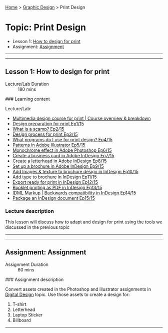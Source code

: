 [Home](../index.md) > [Graphic Design](./graphic-design-module.md) > Print Design

# Topic: Print Design

* Lesson 1: [How to design for print](#lesson-1)
* Assignment: [Assignment](#assignment)

---
---

## Lesson 1: How to design for print

<dl>
<dt>Lecture/Lab Duration</dt>
<dd>180 mins</dd>
</dl>
### Learning content

Lecture/Lab:

* [Multimedia design course for print | Course overview & breakdown](https://www.youtube.com/watch?v=nyM4MRM5HrQ&list=PLYfCBK8IplO4609ocIqD7iRfPOKrDcJ-z&index=1)
* [Design preparation for print Ep1/15](https://www.youtube.com/watch?v=BLSZVv8GHgE&list=PLYfCBK8IplO4609ocIqD7iRfPOKrDcJ-z&index=2&t=8s)
* [What is a scamp? Ep2/15](https://www.youtube.com/watch?v=0TbrycFutro&list=PLYfCBK8IplO4609ocIqD7iRfPOKrDcJ-z&index=3)
* [Design process for print  Ep3/15](https://www.youtube.com/watch?v=4edPXA3tVcU&list=PLYfCBK8IplO4609ocIqD7iRfPOKrDcJ-z&index=4)
* [What programs do I use for print design? Ep4/15](https://www.youtube.com/watch?v=1sDDpQ5JAaY&list=PLYfCBK8IplO4609ocIqD7iRfPOKrDcJ-z&index=5)
* [Patterns in Adobe Illustrator Ep5/15](https://www.youtube.com/watch?v=fIS1JxNN6dU&list=PLYfCBK8IplO4609ocIqD7iRfPOKrDcJ-z&index=6)
* [Monochrome effect in Adobe Photoshop Ep6/15](https://www.youtube.com/watch?v=BaOKZODPxvk&list=PLYfCBK8IplO4609ocIqD7iRfPOKrDcJ-z&index=7)
* [Create a business card in Adobe InDesign Ep7/15](https://www.youtube.com/watch?v=jtuIFYnw-UE&list=PLYfCBK8IplO4609ocIqD7iRfPOKrDcJ-z&index=8)
* [Create a letterhead in Adobe InDesign Ep8/15](https://www.youtube.com/watch?v=ec5XQ_A9uDo&list=PLYfCBK8IplO4609ocIqD7iRfPOKrDcJ-z&index=9)
* [Set up a brochure in Adobe InDesign Ep9/15](https://www.youtube.com/watch?v=wNusSBXbLCk&list=PLYfCBK8IplO4609ocIqD7iRfPOKrDcJ-z&index=10)
* [Add Images & texture to brochure design in InDesign Ep10/15](https://www.youtube.com/watch?v=ym_BSuX18_o&list=PLYfCBK8IplO4609ocIqD7iRfPOKrDcJ-z&index=11)
* [Add type to brochure in InDesign Ep11/15](https://www.youtube.com/watch?v=Qly4MugSdKg&list=PLYfCBK8IplO4609ocIqD7iRfPOKrDcJ-z&index=12)
* [Export ready for print in InDesign Ep12/15](https://www.youtube.com/watch?v=RTXVJNncx0M&list=PLYfCBK8IplO4609ocIqD7iRfPOKrDcJ-z&index=13)
* [Booklet printing as PDF in InDesign Ep13/15](https://www.youtube.com/watch?v=4MHPAP3Z4Eg&list=PLYfCBK8IplO4609ocIqD7iRfPOKrDcJ-z&index=14)
* [IDML Markup |  Backwards compatibility in InDesign Ep14/15](https://www.youtube.com/watch?v=Vdbho0K-i68&list=PLYfCBK8IplO4609ocIqD7iRfPOKrDcJ-z&index=15)
* [Package an InDesign document Ep15/15](https://www.youtube.com/watch?v=Smv_Py4Lgys&list=PLYfCBK8IplO4609ocIqD7iRfPOKrDcJ-z&index=16)

### Lecture description

This lesson will discuss how to adapt and design for print using the tools we discussed in the previous topic

---
---

## Assignment: Assignment

<dl>
<dt>Assignment Duration</dt>
<dd>60 mins</dd>
</dl>
### Assignment description

Convert assets created in the Photoshop and illustrator assignments in [Digital Design](./digital-design.md) topic. Use those assets to create a design for:

1. T-shirt
2. Letterhead
3. Laptop Sticker
4. Billboard

---

